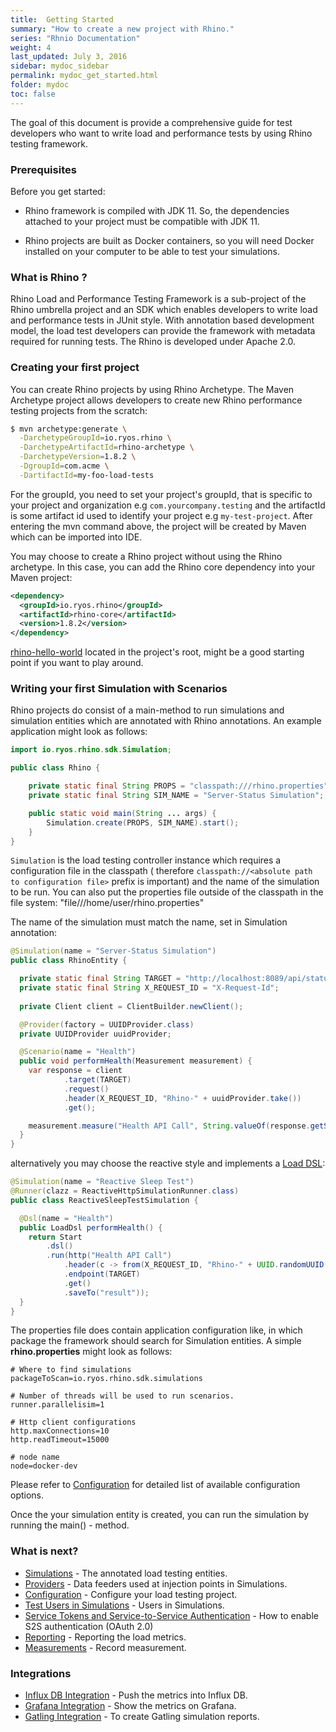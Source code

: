 ```yaml
---
title:  Getting Started
summary: "How to create a new project with Rhino."
series: "Rhnio Documentation"
weight: 4
last_updated: July 3, 2016
sidebar: mydoc_sidebar
permalink: mydoc_get_started.html
folder: mydoc
toc: false
---
```


The goal of this document is provide a comprehensive guide for test developers who want to write load and performance tests by using Rhino testing framework.

### Prerequisites


Before you get started:

* Rhino framework is compiled with JDK 11. So, the dependencies attached to your project must be compatible with JDK 11. 

* Rhino projects are built as Docker containers, so you will need Docker installed on your computer to be able to test your simulations.

### What is Rhino ?

Rhino Load and Performance Testing Framework is a sub-project of the Rhino umbrella project and an SDK which 
enables developers to write load and performance tests in JUnit style. With annotation 
based development model, the load test developers can provide the framework with metadata required for running tests. The Rhino is developed under Apache 2.0. 


### Creating your first project

You can create Rhino projects by using Rhino Archetype. The Maven Archetype project allows 
developers to create new Rhino performance testing projects from the scratch:

```bash
$ mvn archetype:generate \
  -DarchetypeGroupId=io.ryos.rhino \
  -DarchetypeArtifactId=rhino-archetype \
  -DarchetypeVersion=1.8.2 \
  -DgroupId=com.acme \
  -DartifactId=my-foo-load-tests
```

For the groupId, you need to set your project's groupId, that is specific to your project and organization e.g `com.yourcompany.testing` and the 
artifactId is some artifact id used to identify your project e.g `my-test-project`. 
After entering the mvn command above, the project will be created by Maven which can be imported into IDE. 

You may choose to create a Rhino project without using the Rhino archetype. In this case, you can add the Rhino core dependency into your Maven project:

```xml
<dependency>
  <groupId>io.ryos.rhino</groupId>
  <artifactId>rhino-core</artifactId>
  <version>1.8.2</version>
</dependency>
```

[rhino-hello-world](https://github.com/ryos-io/Rhino/tree/master/rhino-hello-world) located in the project's root, might be a good starting point if you want to play around. 

### Writing your first Simulation with Scenarios

Rhino projects do consist of a main-method to run simulations and simulation 
entities which are annotated with Rhino annotations. An example application might look as follows: 

```java
import io.ryos.rhino.sdk.Simulation;

public class Rhino {

    private static final String PROPS = "classpath:///rhino.properties";
    private static final String SIM_NAME = "Server-Status Simulation";

    public static void main(String ... args) {
        Simulation.create(PROPS, SIM_NAME).start();
    }
}
```

`Simulation` is the load testing controller instance which requires a configuration file in the classpath ( therefore `classpath://<absolute path to configuration file>` prefix is important) and the name of the simulation to be run. You can also put the properties file outside of the classpath in the file system: "file///home/user/rhino.properties"


The name of the simulation must match the name, set in Simulation annotation:

```java
@Simulation(name = "Server-Status Simulation")
public class RhinoEntity {

  private static final String TARGET = "http://localhost:8089/api/status";
  private static final String X_REQUEST_ID = "X-Request-Id";
  
  private Client client = ClientBuilder.newClient();

  @Provider(factory = UUIDProvider.class)
  private UUIDProvider uuidProvider;

  @Scenario(name = "Health")
  public void performHealth(Measurement measurement) {
    var response = client
            .target(TARGET)
            .request()
            .header(X_REQUEST_ID, "Rhino-" + uuidProvider.take())
            .get();

    measurement.measure("Health API Call", String.valueOf(response.getStatus()));
  }
}
```

alternatively you may choose the reactive style and implements a [Load DSL](http://ryos.io/mydoc_dsl.html):

```java
@Simulation(name = "Reactive Sleep Test")
@Runner(clazz = ReactiveHttpSimulationRunner.class)
public class ReactiveSleepTestSimulation {

  @Dsl(name = "Health")
  public LoadDsl performHealth() {
    return Start
        .dsl()
        .run(http("Health API Call")
            .header(c -> from(X_REQUEST_ID, "Rhino-" + UUID.randomUUID().toString()))
            .endpoint(TARGET)
            .get()
            .saveTo("result"));
  }
}
```

The properties file does contain application configuration like, in which package the framework should search for Simulation entities. A simple **rhino.properties** might look as follows:

```properties
# Where to find simulations
packageToScan=io.ryos.rhino.sdk.simulations

# Number of threads will be used to run scenarios.
runner.parallelisim=1

# Http client configurations
http.maxConnections=10
http.readTimeout=15000

# node name
node=docker-dev
```

Please refer to [Configuration](http://ryos.io/mydoc_configuration.html) for detailed list of available configuration options. 

Once the your simulation entity is created, you can run the simulation by running the main() - method.

### What is next?

* [Simulations](https://ryos.io/mydoc_simulations.html) - The annotated load testing entities.
* [Providers](https://ryos.io/mydoc_providers.html) - Data feeders used at injection points in Simulations.
* [Configuration](https://ryos.io/mydoc_configuration.html) - Configure your load testing project.
* [Test Users in Simulations](https://ryos.io/mydoc_users.html) - Users in Simulations.
* [Service Tokens and Service-to-Service Authentication](https://ryos.io/mydoc_s2s.html) - How to enable S2S authentication (OAuth 2.0)
* [Reporting](https://ryos.io/mydoc_reporting.html) - Reporting the load metrics.
* [Measurements](https://ryos.io/mydoc_measurements.html) - Record measurement. 

### Integrations
* [Influx DB Integration](https://ryos.io/mydoc_integration_influx.html) - Push the metrics into Influx DB. 
* [Grafana Integration](http://ryos.io/mydoc_integration_grafana.html) - Show the metrics on Grafana. 
* [Gatling Integration](https://ryos.io/mydoc_integration_gatling.html) - To create Gatling simulation reports.